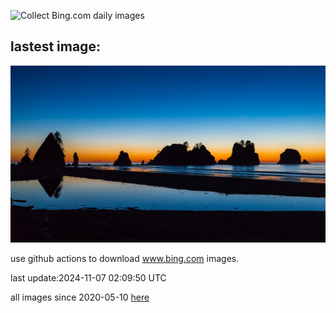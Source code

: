 ![Collect Bing.com daily images](https://github.com/counter2015/bing-daily-images/workflows/Collect%20Bing.com%20daily%20images/badge.svg)
## lastest image:
![](images/img.jpg)

use github actions to download www.bing.com images.

last update:2024-11-07 02:09:50 UTC

all images since 2020-05-10 [here](https://github.com/counter2015/bing-daily-images/tree/master/images) 

